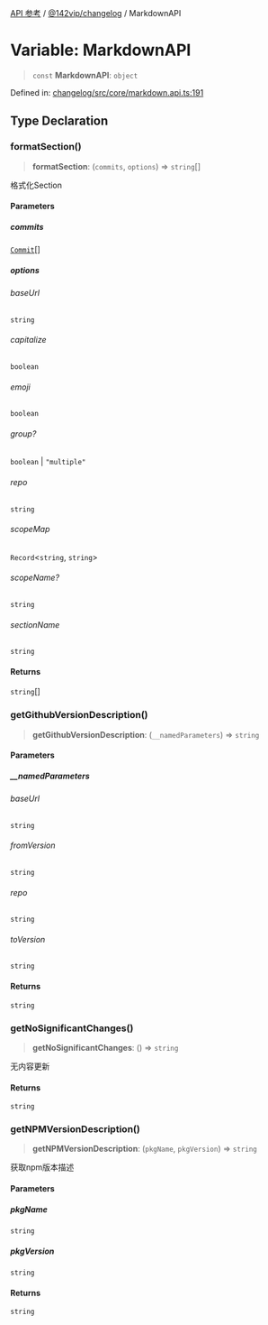 [API 参考](../../../index.md) / [@142vip/changelog](../index.md) / MarkdownAPI

# Variable: MarkdownAPI

> `const` **MarkdownAPI**: `object`

Defined in: [changelog/src/core/markdown.api.ts:191](https://github.com/142vip/core-x/blob/15d5bc9ef4bece78c0e60bdf074a2d245f625100/packages/changelog/src/core/markdown.api.ts#L191)

## Type Declaration

### formatSection()

> **formatSection**: (`commits`, `options`) => `string`[]

格式化Section

#### Parameters

##### commits

[`Commit`](../interfaces/Commit.md)[]

##### options

###### baseUrl

`string`

###### capitalize

`boolean`

###### emoji

`boolean`

###### group?

`boolean` \| `"multiple"`

###### repo

`string`

###### scopeMap

`Record`\<`string`, `string`\>

###### scopeName?

`string`

###### sectionName

`string`

#### Returns

`string`[]

### getGithubVersionDescription()

> **getGithubVersionDescription**: (`__namedParameters`) => `string`

#### Parameters

##### \_\_namedParameters

###### baseUrl

`string`

###### fromVersion

`string`

###### repo

`string`

###### toVersion

`string`

#### Returns

`string`

### getNoSignificantChanges()

> **getNoSignificantChanges**: () => `string`

无内容更新

#### Returns

`string`

### getNPMVersionDescription()

> **getNPMVersionDescription**: (`pkgName`, `pkgVersion`) => `string`

获取npm版本描述

#### Parameters

##### pkgName

`string`

##### pkgVersion

`string`

#### Returns

`string`
